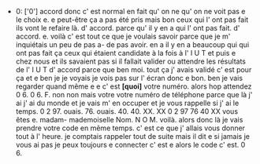  * 0: ['0']
	accord donc c' est normal en fait qu' on ne qu' on ne voit pas e le choix e.
	 e peut-être ça a pas été pris mais bon ceux qui l' ont pas fait ils vont le refaire là.
	 d' accord.
	 parce qu' il y en a qui l' ont pas fait.
	 d' accord.
	 e.
	 voilà c' est tout ce que je voulais savoir parce que je m' inquiétais un peu de pas a- de pas avoir.
	 en a il y en a beaucoup qui qui ont pas fait ça ceux qui étaient candidate à la fois à l' I U T et puis e chez nous et ils savaient pas si il fallait valider ou attendre les résultats de l' I U T d' accord parce que ben moi.
	 tout ça j' avais validé c' est pour ça et e ben je je voyais je vois pas sur l' écran donc e bon.
	 ben je vais regarder quand même e e c' est **[quoi]** votre numéro.
	 alors hop attendez 0 6.
	 0 6.
	 F.
	 non non mais votre votre numéro de téléphone parce que là j' ai j' ai du monde et je vais m' en occuper et je vous rappelle si j' ai le temps.
	 0 2 97.
	 ouais.
	 76.
	 ouais.
	 40.
	 40.
	 XX.
	 XX 0 2 97 76 40 XX vous êtes e.
	 madam- mademoiselle Nom.
	 N O M.
	 voilà.
	 alors donc là je vais prendre votre code en même temps.
	 c' est ce que j' allais vous donner tout à l' heure.
	 je comptais rappeler tout de suite mais il dit e si jamais je vous ai pas je peux toujours e connecter c' est e alors le code c' est.
	 0 6.
	
